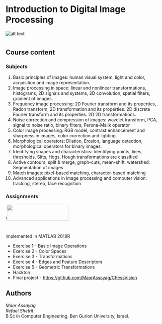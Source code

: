 # Introduction to Digital Image Processing

![alt text](https://i.imgur.com/zMdhsl0.png)
#

## Course content
### Subjects
1. Basic principles of images: human visual system, light and color, acquisition and image representation.
2. Image processing in space: linear and nonlinear transformations, histograms, 2D signals and systems, 2D convolution, spatial filters, gradient of images.
3. Frequency image processing: 2D Fourier transform and its properties, Radon transform, 2D transformation and its properties. 2D discrete Fourier transform and its properties. 2D 2D transformations.
4. Noise correction and compression of images: wavelet transform, PCA, signal to noise ratio, binary filters,
 Perona-Malik operator
5. Color image processing: RGB model, contrast enhancement and sharpness in images, color correction and lighting.
6. Morphological operators: Dilation, Erosion, language detection, morphological operators for binary images.
7. Identifying shapes and characteristics: Identifying points, lines, thresholds, Sifts, Hogs, Hough transformations are classified
8. Active contours, split & merge, graph-cuts, mean-shift, watershed: Segmentation of images
9. Match images: pixel-based matching, character-based matching
10. Advanced applications in image processing and computer vision: tracking, stereo, face recognition

### Assignments
!<img src="https://www.cfn.group.cam.ac.uk/images/1428080879907.png" width="200" height="50">
#
implemented in MATLAB 2018R

* Exercise 1 - Basic Image Operations 
* Exercise 2 - Color Spaces
* Exercise 3 - Transformations
* Exercise 4 - Edges and Feature Descriptors
* Exercise 5 - Geometric Transformations
* Hackton
* Final project - https://github.com/MaorAssayag/ChessVision

## Authors
  *Maor Assayag*  
  *Refael Shetrit*  
  B.Sc in Computer Engineering, Ben Gurion University, Israel.
